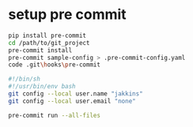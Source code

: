 # setup pre commit

```bash
pip install pre-commit
cd /path/to/git_project
pre-commit install
pre-commit sample-config > .pre-commit-config.yaml
code .git\hooks\pre-commit
```

```bash
#!/bin/sh
#!/usr/bin/env bash
git config --local user.name "jakkins"
git config --local user.email "none"
```

```bash
pre-commit run --all-files
```
